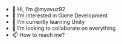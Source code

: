 - 👋 Hi, I’m @myavuz92
- 👀 I’m interested in Game Development
- 🌱 I’m currently learning Unity
- 💞️ I’m looking to collaborate on everything
- 📫 How to reach me?

<!---
myavuz92/myavuz92 is a ✨ special ✨ repository because its `README.md` (this file) appears on your GitHub profile.
You can click the Preview link to take a look at your changes.
--->
